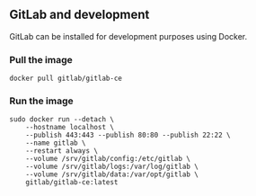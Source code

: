 ## GitLab and development

GitLab can be installed for development purposes using Docker.

### Pull the image

```
docker pull gitlab/gitlab-ce
```

### Run the image

```
sudo docker run --detach \
    --hostname localhost \
    --publish 443:443 --publish 80:80 --publish 22:22 \
    --name gitlab \
    --restart always \
    --volume /srv/gitlab/config:/etc/gitlab \
    --volume /srv/gitlab/logs:/var/log/gitlab \
    --volume /srv/gitlab/data:/var/opt/gitlab \
    gitlab/gitlab-ce:latest
```
